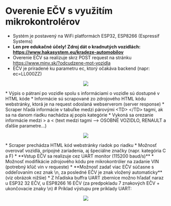 # Overenie EČV s využitím mikrokontrolérov
* Systém je postavený na WiFi platformách ESP32, ESP8266 (Espressif Systems)
* **Len pre edukačné účely! Zdroj dát o kradnutých vozidlách: https://www.hakasystem.eu/kradeze-automobilov**
* Overenie EČV sa realizuje skrz POST request na stránku https://www.minv.sk/?odcudzene-mot-vozidla
* EČV je priradené ku parametru ec, ktorý očakáva backend (napr: ec=LL000ZZ)
<p align="center">
  <img src="https://i.imgur.com/XgJYPC8.png" />
</p>
* Výpis o pátraní po vozidle spolu s informáciami o vozidle sú dostupné v HTML kóde
* Informácie sú scrapované zo zdrojového HTML kódu webstránky, ktorá je na request odoslaná webserverom (server response)
* Scraper hľadá informácie v tabuľke medzi párovými &lt;TD&gt; &lt;/TD&gt; tagmi, ak sa na danom riadku nachádza aj popis kategórie
* Vykoná sa orezanie informácie medzi > a < (text medzi tagmi --> OSOBNÉ VOZIDLO, RENAULT a ďalšie parametre...)
<p align="center">
  <img src="https://i.imgur.com/r6PuXMz.png" />
</p>
* Scraper prechádza HTML kód webstránky riadok po riadku
* Možnosť overovať vozidlá, prípojné zariadenia, aj špeciálne značky (napr. kategória C a F)
* **Vstup EČV sa realizuje cez UART monitor (115200 baud/s)**
* Možnosť modifikácie zdrojového kódu pre mikrokontróler na zadanie VIN (potrebný kľúč vin v requeste)
* **Možnosť zadať viac EČV súčasne s oddeľovaním cez znak \n, za posledné EČV je znak vložený automaticky** (viz obrázok nižšie)
* Z hľadiska buffra UART zbernice možno hľadať naraz u ESP32 32 EČV, u ESP8266 16 EČV (za predpokladu 7 znakových EČV + ukončovacie znaky \n)   
# Príklad výstupu pre príklady UART:
<p align="center">
  <img src="https://i.imgur.com/dHOXFNc.png" />
</p>
